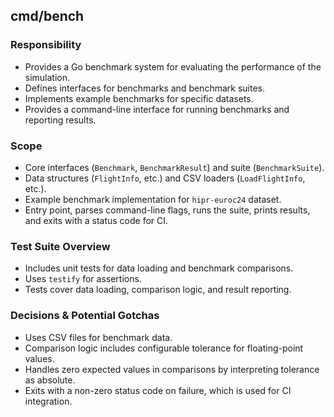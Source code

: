 ## cmd/bench

### Responsibility
- Provides a Go benchmark system for evaluating the performance of the simulation.
- Defines interfaces for benchmarks and benchmark suites.
- Implements example benchmarks for specific datasets.
- Provides a command-line interface for running benchmarks and reporting results.

### Scope
- Core interfaces (`Benchmark`, `BenchmarkResult`) and suite (`BenchmarkSuite`).
- Data structures (`FlightInfo`, etc.) and CSV loaders (`LoadFlightInfo`, etc.).
- Example benchmark implementation for `hipr-euroc24` dataset.
- Entry point, parses command-line flags, runs the suite, prints results, and exits with a status code for CI.

### Test Suite Overview
- Includes unit tests for data loading and benchmark comparisons.
- Uses `testify` for assertions.
- Tests cover data loading, comparison logic, and result reporting.

### Decisions & Potential Gotchas
- Uses CSV files for benchmark data.
- Comparison logic includes configurable tolerance for floating-point values.
- Handles zero expected values in comparisons by interpreting tolerance as absolute.
- Exits with a non-zero status code on failure, which is used for CI integration.
